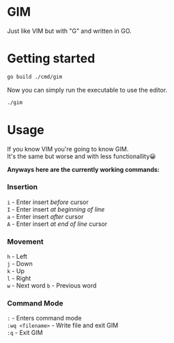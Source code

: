 # GIM

Just like VIM but with "G" and written in GO.

# Getting started

```bash
go build ./cmd/gim
```
Now you can simply run the executable to use the editor.

```bash
./gim
```

# Usage
If you know VIM you're going to know GIM. \
It's the same but worse and with less functionallity😀

**Anyways here are the currently working commands:**
### Insertion
`i` - Enter insert _before_ cursor \
`I` - Enter insert _at beginning of line_ \
`a` - Enter insert _after_ cursor \
`A` - Enter insert _at end of line_ cursor 

### Movement 
`h` - Left \
`j` - Down \
`k` - Up \
`l` - Right \
`w` - Next word
`b` - Previous word 

### Command Mode
`:` - Enters command mode \
`:wq <filename>` - Write file and exit GIM \
`:q` - Exit GIM 